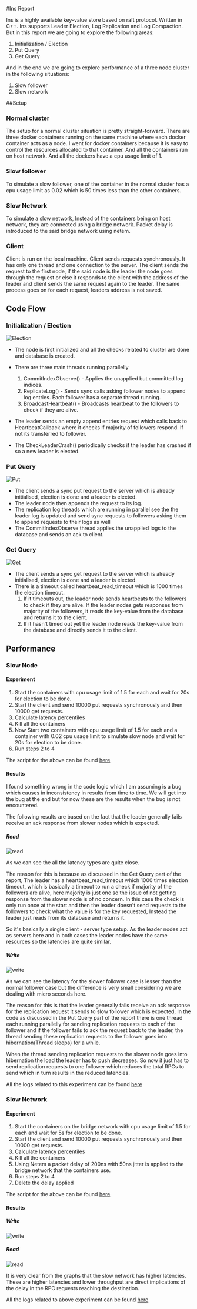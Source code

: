 #Ins Report

Ins is a highly available key-value store based on raft protocol. Written in C++. Ins supports Leader Election, Log Replication and Log Compaction. 
But in this report we are going to explore the following areas:

1. Initialization / Election
2. Put Query
3. Get Query

And in the end we are going to explore performance of a three node cluster in the following situations:
1. Slow follower
2. Slow network

##Setup
### Normal cluster
The setup for a normal cluster situation is pretty straight-forward. There are three docker containers running on the same machine where each docker container acts as a node. I went for docker containers because it is easy to control the resources allocated to that container. And all the containers run on host network. And all the dockers have a cpu usage limit of 1.

### Slow follower
To simulate a slow follower, one of the container in the normal cluster has a cpu usage limit as 0.02 which is 50 times less than the other containers.

### Slow Network
To simulate a slow network, Instead of the containers being on host network, they are connected using a bridge network.
Packet delay is introduced to the said bridge network using netem.

### Client
Client is run on the local machine. Client sends requests synchronously. It has only one thread and one connection to the server. The client sends the request to the first node, if the said node is the leader the node goes through the request or else it responds to the client with the address of the leader and client sends the same request again to the leader. The same process goes on for each request, leaders address is not saved. 

## Code Flow
### Initialization / Election

![Election](./Election.png)

- The node is first initialized and all the checks related to cluster are done and database is created.
- There are three main threads running parallelly
  1. CommitIndexObserve() - Applies the unapplied but committed log indices.
  2. ReplicateLog() - Sends sync calls asking follower nodes to append log entries. Each follower has a separate thread running.
  3. BroadcastHeartbeat() - Broadcasts heartbeat to the followers to check if they are alive.
    
- The leader sends an empty append entries request which calls back to HeartbeatCallback where it checks if majority of followers respond. If not its transferred to follower. 
- The CheckLeaderCrash() periodically checks if the leader has crashed if so a new leader is elected. 
### Put Query

![Put](./Put.png)

- The client sends a sync put request to the server which is already initialised, election is done and a leader is elected.
- The leader node then appends the request to its log.
- The replication log threads which are running in parallel see the the leader log is updated and send sync requests to followers asking them to append requests to their logs as well
- The CommitIndexObserve thread applies the unapplied logs to the database and sends an ack to client.

### Get Query

![Get](./Get.png)

- The client sends a sync get request to the server which is already initialised, election is done and a leader is elected.
- There is a timeout called heartbeat_read_timeout which is 1000 times the election timeout. 
  1. If it timeouts out, the leader node sends heartbeats to the followers to check if they are alive. If the leader nodes gets responses from majority of the followers, it reads the key-value from the database and returns it to the client.
  2. If it hasn't timed out yet the leader node reads the key-value from the database and directly sends it to the client.
  
## Performance

### Slow Node

#### Experiment

1. Start the containers with cpu usage limit of 1.5 for each and wait for 20s for election to be done.
2. Start the client and send 10000 put requests synchronously and then 10000 get requests.
3. Calculate latency percentiles
4. Kill all the containers
5. Now Start two containers with cpu usage limit of 1.5 for each and a container with 0.02 cpu usage limit to simulate slow node and wait for 20s for election to be done.
6. Run steps 2 to 4

The script for the above can be found [here](./../sandbox/slow_node/slow_node.sh)

#### Results
I found something wrong in the code logic which I am assuming is a bug which causes in inconsistency in results from time to time. We will get into the bug at the end but for now these are the results when the bug is not encountered. 


The following results are based on the fact that the leader
generally fails receive an ack response from slower nodes 
which is expected.

##### Read
![read](slow_node_read_correct.png)

As we can see the all the latency types are quite close. 

The reason for this is because as discussed in the 
Get Query part of the report, The leader has a heartbeat_read_timeout which 1000 times election timeout, 
which is basically a timeout to run a check if 
majority of the followers are alive, here majority is just one so the issue of not getting response from the slower node is of no concern. In this case the check is only run once at the start and then the leader doesn't send requests to the followers to check what the value is for the key requested, Instead the leader just reads from its database and returns it.


So it's basically a single client - server type setup. As the leader nodes act as servers here and in both cases the leader nodes have the same resources so the latencies are quite similar.


##### Write
![write](slow_node_write_correct.png)

As we can see the latency for the slower follower case is lesser than the normal follower case but the difference is very small considering we are dealing with micro seconds here.

The reason for this is that the leader generally fails receive an ack response for the replication request it sends to slow follower which is expected, In the code as discussed in the Put Query part of the report there is one thread each running parallelly for sending replication requests to each of the follower and if the follower fails to ack the request back to the leader, the thread sending these replication requests to the follower goes into hibernation(Thread sleeps) for a while.

When the thread sending replication requests to the slower node goes into hibernation the load the leader has to push decreases. So now it just has to send replication requests to one follower which reduces the total RPCs to send which in turn results in the reduced latencies.  


All the logs related to this experiment can be found [here](./../sandbox/slow_node)


### Slow Network

#### Experiment

1. Start the containers on the bridge network with cpu usage limit of 1.5 for each and wait for 5s for election to be done.
2. Start the client and send 10000 put requests synchronously and then 10000 get requests.
3. Calculate latency percentiles
4. Kill all the containers
5. Using Netem a packet delay of 200ns with 50ns jitter is applied to the bridge network that the containers use.
6. Run steps 2 to 4
7. Delete the delay applied

The script for the above can be found [here](./../sandbox/slow_network/slow_network.sh)

#### Results

##### Write
![write](./slow_network_write.png)

##### Read
![read](./slow_network_read.png)

It is very clear from the graphs that the slow network has higher latencies. These are higher latencies and lower throughput are direct implications of the delay in the RPC requests reaching the destination.

All the logs related to above experiment can be found [here](./../sandbox/slow_network/)